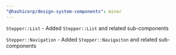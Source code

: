 ```yaml
---
"@hashicorp/design-system-components": minor
---
```


`Stepper::List` - Added `Stepper::List` and related sub-components

`Stepper::Navigation` - Added `Stepper::Navigaiton` and related sub-components
